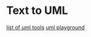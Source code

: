 # Text to UML
[list of uml tools](https://modeling-languages.com/text-uml-tools-complete-list/)
[uml playground](https://dotuml.com/playground.html#)
